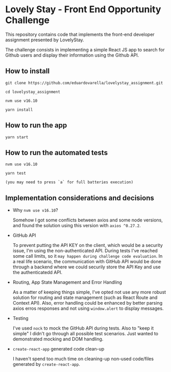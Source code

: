 # Lovely Stay - Front End Opportunity Challenge

This repository contains code that implements the front-end developer assignment presented by LovelyStay.

The challenge consists in implementing a simple React JS app to search for Github users and display their information using the Github API.

## How to install
```
git clone https://github.com/eduardovarella/lovelystay_assignment.git

cd lovelystay_assignment

nvm use v16.10

yarn install
```

## How to run the app
```
yarn start
```

## How to run the automated tests
```
nvm use v16.10

yarn test

(you may need to press `a` for full batteries execution)
```

## Implementation considerations and decisions

- Why `nvm use v16.10`? 

    Somehow I got some conflicts between axios and some node versions, and found the solution using this version with `axios ^0.27.2`.

- GitHub API

    To prevent putting the API KEY on the client, which would be a security issue, I'm using the non-authenticated API. During tests I've reached some call limits, so it `may happen during challenge code evaluation`. In a real life scenario, the communication with GitHub API would be done through a backend where we could securily store the API Key and use the authenticatedd API.

- Routing, App State Management and Error Handling

    As a matter of keeping things simple, I've opted not use any more robust solution for routing and state management (such as React Route and Context API). Also, error handling could be enhanced by better parsing axios erros responses and not using `window.alert` to display messages.

- Testing

    I've used `nock` to mock the GitHub API during tests. Also to "keep it simple" I didn't go through all possible test scenarios. Just wanted to demonstrated mocking and DOM handling.

- `create-react-app` generated code clean-up

    I haven't spend too much time on cleaning-up non-used code/files generated by `create-react-app`.

